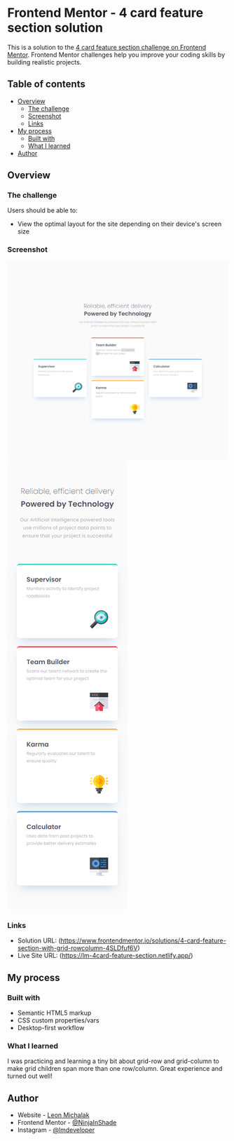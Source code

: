 # Frontend Mentor - 4 card feature section solution

This is a solution to the [4 card feature section challenge on Frontend Mentor](https://www.frontendmentor.io/challenges/four-card-feature-section-weK1eFYK). Frontend Mentor challenges help you improve your coding skills by building realistic projects.

## Table of contents

- [Overview](#overview)
  - [The challenge](#the-challenge)
  - [Screenshot](#screenshot)
  - [Links](#links)
- [My process](#my-process)
  - [Built with](#built-with)
  - [What I learned](#what-i-learned)
- [Author](#author)

## Overview

### The challenge

Users should be able to:

- View the optimal layout for the site depending on their device's screen size

### Screenshot

![](./screenshots/Desktop_solution.png)
![](./screenshots/Mobile_solution.png)

### Links

- Solution URL: (https://www.frontendmentor.io/solutions/4-card-feature-section-with-grid-rowcolumn-4SLDfuf6V)
- Live Site URL: (https://lm-4card-feature-section.netlify.app/)

## My process

### Built with

- Semantic HTML5 markup
- CSS custom properties/vars
- Desktop-first workflow

### What I learned

I was practicing and learning a tiny bit about grid-row and grid-column to make grid children span more than one row/column. Great experience and turned out well!

## Author

- Website - [Leon Michalak](https://www.leonmichalak.tech)
- Frontend Mentor - [@NinjaInShade](https://www.frontendmentor.io/profile/NinjaInShade)
- Instagram - [@lmdeveloper](https://www.instagram.com/lmdeveloper/)
